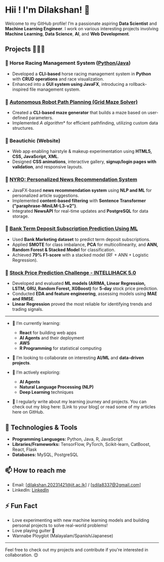 # Hii ! I'm Dilakshan! 👋

Welcome to my GitHub profile! I’m a passionate aspiring **Data Scientist** and **Machine Learning Engineer**. I work on various interesting projects involving **Machine Learning**, **Data Science**, **AI**, and **Web Development**.

## Projects 🧑🏽‍💻

### 🔹 **Horse Racing Management System** ([Python](#)/[Java](https://github.com/DilakshanRahul12/Horse-Management-System-Java))
- Developed a **CLI-based** horse racing management system in **Python** with **CRUD operations** and race visualization.
- Enhanced into a **GUI system using JavaFX**, introducing a rollback-inspired file management system.

### 🔹 [**Autonomous Robot Path Planning (Grid Maze Solver)**](https://github.com/DilakshanRahul12/Autonomous-Robot-Path-Planning)
- Created a **CLI-based maze generator** that builds a maze based on user-defined parameters.
- Implemented **A* algorithm** for efficient pathfinding, utilizing custom data structures.

### 🔹 **Beautichic (Website)**
- Web app enabling hairstyle & makeup experimentation using **HTML5, CSS, JavaScript, XML**.
- Designed **CSS animations**, interactive gallery, **signup/login pages with validation**, and responsive layouts.

### 🔹 [**NYRO: Personalized News Recommendation System**](https://github.com/DilakshanRahul12/CM2601_NYRO)
- JavaFX-based **news recommendation system** using **NLP and ML** for personalized article suggestions.
- Implemented **content-based filtering** with **Sentence Transformer ("paraphrase-MiniLM-L3-v2")**.
- Integrated **NewsAPI** for real-time updates and **PostgreSQL** for data storage.

### 🔹 [**Bank Term Deposit Subscription Prediction Using ML**](https://github.com/DilakshanRahul12/Bank-Term-Deposit-Subscription-Prediction-Using-ML)
- Used **Bank Marketing dataset** to predict term deposit subscriptions.
- Applied **SMOTE** for class imbalance, **PCA** for multicollinearity, and **ANN, Random Forest & Stacked Model** for classification.
- Achieved **79% F1-score** with a stacked model (RF + ANN + Logistic Regression).

### 🔹 [**Stock Price Prediction Challenge - INTELLIHACK 5.0**]()
- Developed and evaluated **ML models (ARIMA, Linear Regression, LSTM, GRU, Random Forest, XGBoost)** for **5-day** stock price prediction.
- Conducted **EDA and feature engineering**, assessing models using **MAE and RMSE**.
- **Linear Regression** proved the most reliable for identifying trends and trading signals.

---
  
- 🌱 I’m currently learning:
  - **React** for building web apps
  - **AI Agents** and their deployment
  - **AWS**
  - **R Programming** for statistical computing
  
- 👯 I’m looking to collaborate on interesting **AI/ML** and **data-driven projects**.
  
- 🤖 I’m actively exploring:
  - **AI Agents**
  - **Natural Language Processing (NLP)**
  - **Deep Learning** techniques

- 📝 I regularly write about my learning journey and projects. You can check out my blog here: [Link to your blog] or read some of my articles here on GitHub.

## 🔧 Technologies & Tools
- **Programming Languages:** Python, Java, R, JavaScript
- **Libraries/Frameworks:** TensorFlow, PyTorch, Scikit-learn, CatBoost, React, Flask
- **Databases:** MySQL, PostgreSQL

## 📫 How to reach me
- Email: [dilakshan.20231421@iit.ac.lk] / [sdila8337@2gmail.com]
- LinkedIn: [LinkedIn](www.linkedin.com/in/dilakshan-surendrabose)

## ⚡ Fun Fact
- Love experimenting with new machine learning models and building personal projects to solve real-world problems!
- Love playing guiter 🎸
- Wannabe Ployglot (Malayalam/Spanish/Japanese)
---

Feel free to check out my projects and contribute if you're interested in collaboration. 😊
